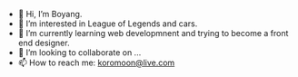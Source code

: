 - 👋 Hi, I’m Boyang. 
- 👀 I’m interested in League of Legends and cars.
- 🌱 I’m currently learning web developmnent and trying to become a front end designer.
- 💞️ I’m looking to collaborate on ...
- 📫 How to reach me: koromoon@live.com

<!---
koromoon1/koromoon1 is a ✨ special ✨ repository because its `README.md` (this file) appears on your GitHub profile.
You can click the Preview link to take a look at your changes.
--->

